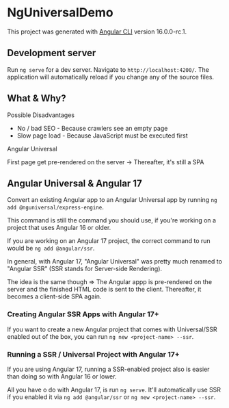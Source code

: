# NgUniversalDemo

This project was generated with [Angular CLI](https://github.com/angular/angular-cli) version 16.0.0-rc.1.

## Development server

Run `ng serve` for a dev server. Navigate to `http://localhost:4200/`. The application will automatically reload if you change any
of the source files.

## What & Why?

Possible Disadvantages

* No / bad SEO - Because crawlers see an empty page
* Slow page load - Because JavaScript must be executed first

Angular Universal

First page get pre-rendered on the server -> Thereafter, it's still a SPA

## Angular Universal & Angular 17

Convert an existing Angular app to an Angular Universal app by running `ng add @nguniversal/express-engine`.

This command is still the command you should use, if you're working on a project that uses Angular 16 or older.

If you are working on an Angular 17 project, the correct command to run would be `ng add @angular/ssr`.

In general, with Angular 17, "Angular Universal" was pretty much renamed to "Angular SSR" (SSR stands for Server-side Rendering).

The idea is the same though => The Angular appp is pre-rendered on the server and the finished HTML code is sent to the client. Thereafter, it becomes a client-side SPA again.

### Creating Angular SSR Apps with Angular 17+

If you want to create a new Angular project that comes with Universal/SSR enabled out of the box, you can run `ng new <project-name> --ssr`.

### Running a SSR / Universal Project with Angular 17+

If you are using Angular 17, running a SSR-enabled project also is easier than doing so with Angular 16 or lower.

All you have o do with Angular 17, is run `ng serve`. It'll automatically use SSR if you enabled it via `ng add @angular/ssr` or `ng new <project-name> --ssr`.
